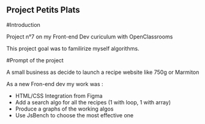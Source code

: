 ## Project Petits Plats

#Introduction 

Project n°7 on my Front-end Dev curiculum with OpenClassrooms

This project goal was to familirize myself algorithms.

#Prompt of the project

A small business as decide to launch a recipe website like 750g or Marmiton

As a new Fron-end dev my work was :
  - HTML/CSS Integration from Figma
  - Add a search algo for all the recipes (1 with loop, 1 with array)
  - Produce a graphs of the working algos
  - Use JsBench to choose the most effective one
